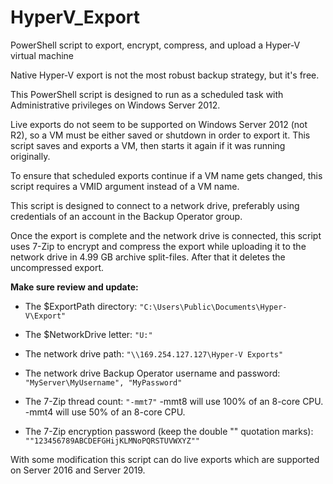 # HyperV_Export
PowerShell script to export, encrypt, compress, and upload a Hyper-V virtual machine

Native Hyper-V export is not the most robust backup strategy, but it's free.

This PowerShell script is designed to run as a scheduled task with Administrative privileges on Windows Server 2012.

Live exports do not seem to be supported on Windows Server 2012 (not R2), so a VM must be either saved or shutdown in order to export it. This script saves and exports a VM, then starts it again if it was running originally.

To ensure that scheduled exports continue if a VM name gets changed, this script requires a VMID argument instead of a VM name.

This script is designed to connect to a network drive, preferably using credentials of an account in the Backup Operator group.

Once the export is complete and the network drive is connected, this script uses 7-Zip to encrypt and compress the export while uploading it to the network drive in 4.99 GB archive split-files. After that it deletes the uncompressed export.

**Make sure review and update:**

 - The $ExportPath directory: `"C:\Users\Public\Documents\Hyper-V\Export"`

 - The $NetworkDrive letter: `"U:"`

 - The network drive path: `"\\169.254.127.127\Hyper-V Exports"`

 - The network drive Backup Operator username and password: `"MyServer\MyUsername", "MyPassword"`

 - The 7-Zip thread count: `"-mmt7"` -mmt8 will use 100% of an 8-core CPU. -mmt4 will use 50% of an 8-core CPU.

 - The 7-Zip encryption password (keep the double "" quotation marks): `""123456789ABCDEFGHijKLMNoPQRSTUVWXYZ""`

With some modification this script can do live exports which are supported on Server 2016 and Server 2019.
